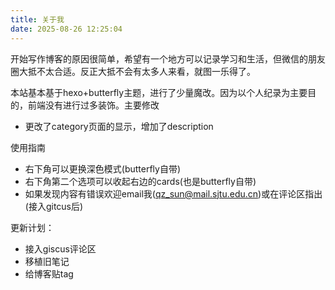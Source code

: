 ```yaml
---
title: 关于我
date: 2025-08-26 12:25:04
---
```


开始写作博客的原因很简单，希望有一个地方可以记录学习和生活，但微信的朋友圈大抵不太合适。反正大抵不会有太多人来看，就图一乐得了。

本站基本基于hexo+butterfly主题，进行了少量魔改。因为以个人纪录为主要目的，前端没有进行过多装饰。主要修改
* 更改了category页面的显示，增加了description

使用指南
* 右下角可以更换深色模式(butterfly自带)
* 右下角第二个选项可以收起右边的cards(也是butterfly自带)
* 如果发现内容有错误欢迎email我(qz_sun@mail.sjtu.edu.cn)或在评论区指出(接入gitcus后)

更新计划：
* 接入giscus评论区
* 移植旧笔记
* 给博客贴tag